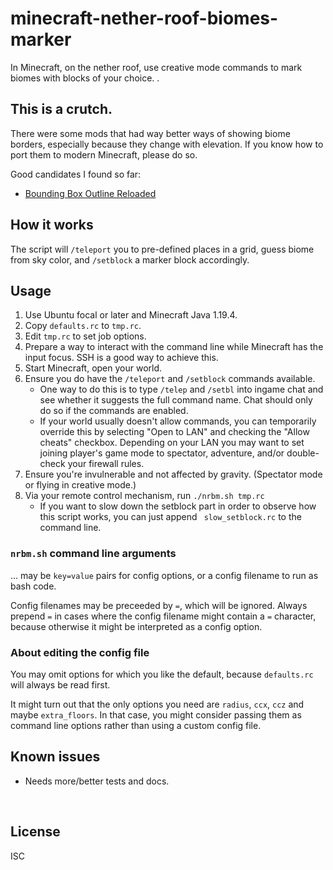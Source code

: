 ﻿
<!--#echo json="package.json" key="name" underline="=" -->
minecraft-nether-roof-biomes-marker
===================================
<!--/#echo -->

<!--#echo json="package.json" key="description" -->
In Minecraft, on the nether roof, use creative mode commands to mark biomes
with blocks of your choice. .
<!--/#echo -->



This is a crutch.
-----------------

There were some mods that had way better ways of showing biome borders,
especially because they change with elevation.
If you know how to port them to modern Minecraft, please do so.

Good candidates I found so far:

* [Bounding Box Outline Reloaded
  ](https://github.com/irtimaled/BoundingBoxOutlineReloaded/issues/)




How it works
------------

The script will `/teleport` you to pre-defined places in a grid,
guess biome from sky color, and `/setblock` a marker block accordingly.



Usage
-----

1.  Use Ubuntu focal or later and Minecraft Java 1.19.4.
1.  Copy `defaults.rc` to `tmp.rc`.
1.  Edit `tmp.rc` to set job options.
1.  Prepare a way to interact with the command line while Minecraft has
    the input focus. SSH is a good way to achieve this.
1.  Start Minecraft, open your world.
1.  Ensure you do have the `/teleport` and `/setblock` commands available.
    * One way to do this is to type `/telep` and `/setbl` into ingame chat
      and see whether it suggests the full command name.
      Chat should only do so if the commands are enabled.
    * If your world usually doesn't allow commands, you can temporarily
      override this by selecting "Open to LAN" and checking the
      "Allow cheats" checkbox.
      Depending on your LAN you may want to set joining player's game mode
      to spectator, adventure, and/or double-check your firewall rules.
1.  Ensure you're invulnerable and not affected by gravity.
    (Spectator mode or flying in creative mode.)
1.  Via your remote control mechanism, run `./nrbm.sh tmp.rc`
    * If you want to slow down the setblock part in order to observe how
      this script works, you can just append ` slow_setblock.rc`
      to the command line.


### `nrbm.sh` command line arguments

… may be `key=value` pairs for config options,
or a config filename to run as bash code.

Config filenames may be preceeded by `=`, which will be ignored.
Always prepend `=` in cases where the config filename might contain a `=`
character, because otherwise it might be interpreted as a config option.


### About editing the config file

You may omit options for which you like the default,
because `defaults.rc` will always be read first.

It might turn out that the only options you need are
`radius`, `ccx`, `ccz` and maybe `extra_floors`.
In that case, you might consider passing them as command line
options rather than using a custom config file.





<!--#toc stop="scan" -->



Known issues
------------

* Needs more/better tests and docs.




&nbsp;


License
-------
<!--#echo json="package.json" key=".license" -->
ISC
<!--/#echo -->
